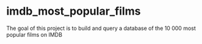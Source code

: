 # imdb_most_popular_films
The goal of this project is to build and query a database of the 10 000 most popular films on IMDB
